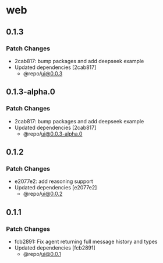# web

## 0.1.3

### Patch Changes

- 2cab817: bump packages and add deepseek example
- Updated dependencies [2cab817]
  - @repo/ui@0.0.3

## 0.1.3-alpha.0

### Patch Changes

- 2cab817: bump packages and add deepseek example
- Updated dependencies [2cab817]
  - @repo/ui@0.0.3-alpha.0

## 0.1.2

### Patch Changes

- e2077e2: add reasoning support
- Updated dependencies [e2077e2]
  - @repo/ui@0.0.2

## 0.1.1

### Patch Changes

- fcb2891: Fix agent returning full message history and types
- Updated dependencies [fcb2891]
  - @repo/ui@0.0.1
